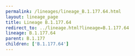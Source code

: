 ```yaml
---
permalink: /lineages/lineage_B.1.177.64.html
layout: lineage_page
title: Lineage B.1.177.64
redirect_to: ../lineage.html?lineage=B.1.177.64
lineage: B.1.177.64
parent: B.1.177
children: ['B.1.177.64']
---
```

